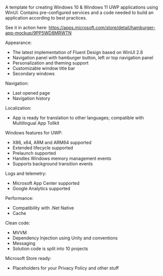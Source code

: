 A template for creating Windows 10 & Windows 11 UWP applications using WinUI. Contains pre-configured services and a code needed to build an application according to best practices.

See it in action here: https://apps.microsoft.com/store/detail/hamburger-app-mockup/9PP5WD8MRWTN

Appearance:
- The latest implementation of Fluent Design based on WinUI 2.8
- Navigation panel with hamburger button, left or top navigation panel
- Personalization and theming support
- Customizable window title bar
- Secondary windows

Navigation:
- Last opened page
- Navigation history

Localization:
- App is ready for translation to other languages; compatible with Multilingual App Tollkit

Windows features for UWP:
- X86, x64, ARM and ARM64 supported
- Extended lifecycle supported
- Prelaunch supported
- Handles Windows memory management events
- Supports background transition events

Logs and telemetry:
- Microsoft App Center supported
- Google Analytics supported

Performance:
- Compatibility with .Net Native
- Cache

Clean code:
- MVVM
- Dependency Injection using Unity and conventions
- Messaging
- Solution code is split into 10 projects

Microsoft Store ready:
- Placeholders for your Privacy Policy and other stuff
